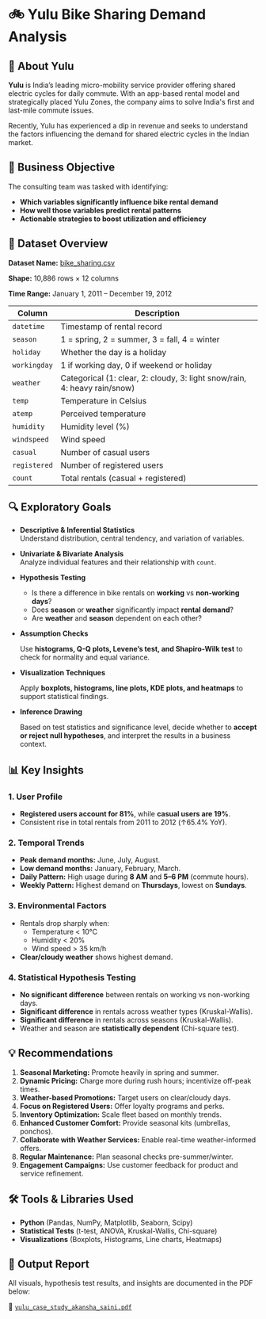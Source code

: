 # 🚲 Yulu Bike Sharing Demand Analysis

## 🏢 About Yulu

**Yulu** is India’s leading micro-mobility service provider offering shared electric cycles for daily commute. With an app-based rental model and strategically placed Yulu Zones, the company aims to solve India's first and last-mile commute issues.

Recently, Yulu has experienced a dip in revenue and seeks to understand the factors influencing the demand for shared electric cycles in the Indian market.


## 📌 Business Objective

The consulting team was tasked with identifying:

- **Which variables significantly influence bike rental demand**
- **How well those variables predict rental patterns**
- **Actionable strategies to boost utilization and efficiency**


## 📁 Dataset Overview

**Dataset Name:** [bike_sharing.csv](https://github.com/AkanshaSaini761/Yulu_Hypothesis_Testing_Case_Study/blob/main/yulu_data.csv)

**Shape:** 10,886 rows × 12 columns 

**Time Range:** January 1, 2011 – December 19, 2012


| Column       | Description                                                                 |
|--------------|-----------------------------------------------------------------------------|
| `datetime`   | Timestamp of rental record                                                  |
| `season`     | 1 = spring, 2 = summer, 3 = fall, 4 = winter                                |
| `holiday`    | Whether the day is a holiday                                                |
| `workingday` | 1 if working day, 0 if weekend or holiday                                   |
| `weather`    | Categorical (1: clear, 2: cloudy, 3: light snow/rain, 4: heavy rain/snow)   |
| `temp`       | Temperature in Celsius                                                      |
| `atemp`      | Perceived temperature                                                       |
| `humidity`   | Humidity level (%)                                                          |
| `windspeed`  | Wind speed                                                                  |
| `casual`     | Number of casual users                                                      |
| `registered` | Number of registered users                                                  |
| `count`      | Total rentals (casual + registered)                                         |


## 🔍 Exploratory Goals 

- **Descriptive & Inferential Statistics**  
  Understand distribution, central tendency, and variation of variables.

- **Univariate & Bivariate Analysis**  
  Analyze individual features and their relationship with `count`.

- **Hypothesis Testing**  
  - Is there a difference in bike rentals on **working** vs **non-working days**?
  - Does **season** or **weather** significantly impact **rental demand**?
  - Are **weather** and **season** dependent on each other?
  
- **Assumption Checks**

  Use **histograms, Q-Q plots, Levene’s test, and Shapiro-Wilk test** to check for normality and equal variance.


- **Visualization Techniques**

  Apply **boxplots, histograms, line plots, KDE plots, and heatmaps** to support statistical findings.


- **Inference Drawing**

  Based on test statistics and significance level, decide whether to **accept or reject null hypotheses**, and interpret the results in a business context.


## 📊 Key Insights

### 1. User Profile
- **Registered users account for 81%**, while **casual users are 19%**.
- Consistent rise in total rentals from 2011 to 2012 (↑65.4% YoY).

### 2. Temporal Trends
- **Peak demand months:** June, July, August.
- **Low demand months:** January, February, March.
- **Daily Pattern:** High usage during **8 AM** and **5–6 PM** (commute hours).
- **Weekly Pattern:** Highest demand on **Thursdays**, lowest on **Sundays**.

### 3. Environmental Factors
- Rentals drop sharply when:
  - Temperature < 10°C
  - Humidity < 20%
  - Wind speed > 35 km/h
- **Clear/cloudy weather** shows highest demand.

### 4. Statistical Hypothesis Testing
- **No significant difference** between rentals on working vs non-working days.
- **Significant difference** in rentals across weather types (Kruskal-Wallis).
- **Significant difference** in rentals across seasons (Kruskal-Wallis).
- Weather and season are **statistically dependent** (Chi-square test).


## 💡 Recommendations

1. **Seasonal Marketing:** Promote heavily in spring and summer.  
2. **Dynamic Pricing:** Charge more during rush hours; incentivize off-peak times.  
3. **Weather-based Promotions:** Target users on clear/cloudy days.  
4. **Focus on Registered Users:** Offer loyalty programs and perks.  
5. **Inventory Optimization:** Scale fleet based on monthly trends.  
6. **Enhanced Customer Comfort:** Provide seasonal kits (umbrellas, ponchos).  
7. **Collaborate with Weather Services:** Enable real-time weather-informed offers.  
8. **Regular Maintenance:** Plan seasonal checks pre-summer/winter.  
9. **Engagement Campaigns:** Use customer feedback for product and service refinement.


## 🛠️ Tools & Libraries Used

- **Python** (Pandas, NumPy, Matplotlib, Seaborn, Scipy)
- **Statistical Tests** (t-test, ANOVA, Kruskal-Wallis, Chi-square)
- **Visualizations** (Boxplots, Histograms, Line charts, Heatmaps)


## 📄 Output Report

All visuals, hypothesis test results, and insights are documented in the PDF below:

📎 [`yulu_case_study_akansha_saini.pdf`](https://github.com/AkanshaSaini761/Yulu_Hypothesis_Testing_Case_Study/blob/main/yulu_case_study_akansha_saini.pdf)
